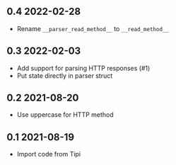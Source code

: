 ## 0.4 2022-02-28

- Rename `__parser_read_method__` to `__read_method__`

## 0.3 2022-02-03

- Add support for parsing HTTP responses (#1)
- Put state directly in parser struct

## 0.2 2021-08-20

- Use uppercase for HTTP method

## 0.1 2021-08-19

- Import code from Tipi
